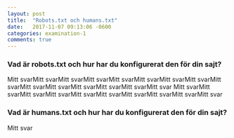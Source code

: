 ```yaml
---
layout: post
title:  "Robots.txt och humans.txt"
date:   2017-11-07 09:13:06 -0600
categories: examination-1
comments: true
---
```


### Vad är robots.txt och hur har du konfigurerat den för din sajt?

<!--more-->

Mitt svarMitt svarMitt svarMitt svarMitt svarMitt svarMitt svarMitt svarMitt svarMitt svarMitt svarMitt svarMitt svarMitt svarMitt svar
Mitt svarMitt svarMitt svarMitt svarMitt svarMitt svarMitt svarMitt svarMitt svarMitt svar

### Vad är humans.txt och hur har du konfigurerat den för din sajt?

Mitt svar
